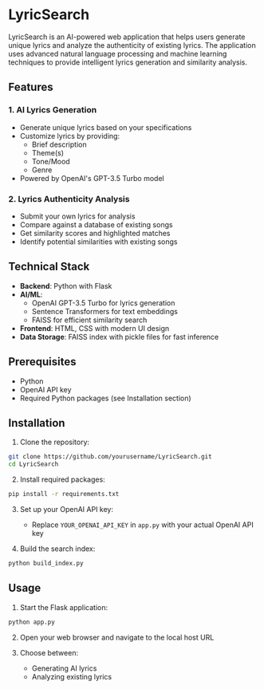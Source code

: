 # LyricSearch

LyricSearch is an AI-powered web application that helps users generate unique lyrics and analyze the authenticity of existing lyrics. The application uses advanced natural language processing and machine learning techniques to provide intelligent lyrics generation and similarity analysis.

## Features

### 1. AI Lyrics Generation
- Generate unique lyrics based on your specifications
- Customize lyrics by providing:
  - Brief description
  - Theme(s)
  - Tone/Mood
  - Genre
- Powered by OpenAI's GPT-3.5 Turbo model

### 2. Lyrics Authenticity Analysis
- Submit your own lyrics for analysis
- Compare against a database of existing songs
- Get similarity scores and highlighted matches
- Identify potential similarities with existing songs

## Technical Stack

- **Backend**: Python with Flask
- **AI/ML**: 
  - OpenAI GPT-3.5 Turbo for lyrics generation
  - Sentence Transformers for text embeddings
  - FAISS for efficient similarity search
- **Frontend**: HTML, CSS with modern UI design
- **Data Storage**: FAISS index with pickle files for fast inference

## Prerequisites

- Python
- OpenAI API key
- Required Python packages (see Installation section)

## Installation

1. Clone the repository:
```bash
git clone https://github.com/yourusername/LyricSearch.git
cd LyricSearch
```

2. Install required packages:
```bash
pip install -r requirements.txt
```

3. Set up your OpenAI API key:
   - Replace `YOUR_OPENAI_API_KEY` in `app.py` with your actual OpenAI API key

4. Build the search index:
```bash
python build_index.py
```

## Usage

1. Start the Flask application:
```bash
python app.py
```

2. Open your web browser and navigate to the local host URL

3. Choose between:
   - Generating AI lyrics
   - Analyzing existing lyrics
